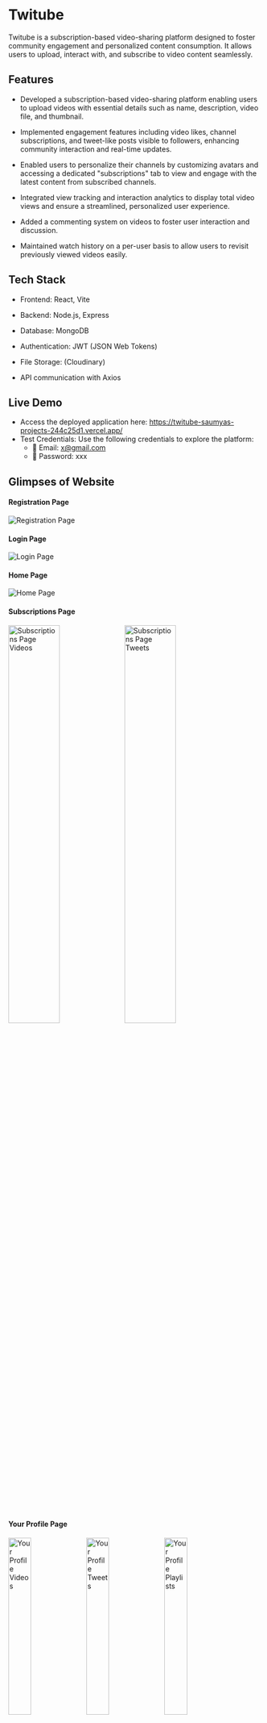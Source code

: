 # Twitube
Twitube is a subscription-based video-sharing platform designed to foster community engagement and personalized content consumption. It allows users to upload, interact with, and subscribe to video content seamlessly.

## Features
- Developed a subscription-based video-sharing platform enabling users to upload videos with essential details such as name, description, video file, and thumbnail.

- Implemented engagement features including video likes, channel subscriptions, and tweet-like posts visible to followers, enhancing community interaction and real-time updates.

- Enabled users to personalize their channels by customizing avatars and accessing a dedicated "subscriptions" tab to view and engage with the latest content from subscribed channels.

- Integrated view tracking and interaction analytics to display total video views and ensure a streamlined, personalized user experience.

- Added a commenting system on videos to foster user interaction and discussion.

- Maintained watch history on a per-user basis to allow users to revisit previously viewed videos easily.

## Tech Stack
- Frontend: React, Vite

- Backend: Node.js, Express

- Database: MongoDB

- Authentication: JWT (JSON Web Tokens)

- File Storage: (Cloudinary)

- API communication with Axios

## Live Demo
- Access the deployed application here:
https://twitube-saumyas-projects-244c25d1.vercel.app/
- Test Credentials:
       Use the following credentials to explore the platform:
     - 📧 Email: x@gmail.com
     - 🔐 Password: xxx
## Glimpses of Website

#### Registration Page
![Registration Page](https://github.com/Saumya101203/TwiTube/blob/main/Pictures/Registration%20Page.png)

#### Login Page
![Login Page](https://github.com/Saumya101203/TwiTube/blob/main/Pictures/Login%20Page.png)

#### Home Page
![Home Page](https://github.com/Saumya101203/TwiTube/blob/main/Pictures/Home%20Page.png)

#### Subscriptions Page
<p float="left">
  <img src="https://github.com/Saumya101203/TwiTube/blob/main/Pictures/Subscriptions%20Tab%20Videos.png" alt="Subscriptions Page Videos" width="45%" />
  <img src="https://github.com/Saumya101203/TwiTube/blob/main/Pictures/Subscriptions%20Tab%20Tweets.png" alt="Subscriptions Page Tweets" width="45%" />
</p>

#### Your Profile Page
<p float="left">
  <img src="https://github.com/Saumya101203/TwiTube/blob/main/Pictures/Your%20Profile%20Videos.png" alt="Your Profile Videos" width="30%" />
  <img src="https://github.com/Saumya101203/TwiTube/blob/main/Pictures/Your%20Profile%20Tweets.png" alt="Your Profile Tweets" width="30%" />
  <img src="https://github.com/Saumya101203/TwiTube/blob/main/Pictures/Your%20Profile%20Playlist.png" alt="Your Profile Playlists" width="30%" />
</p>

#### Add Video Page
![Add Video Page](https://github.com/Saumya101203/TwiTube/blob/main/Pictures/Video%20Upload%20Page.png)

#### Add Tweet Page
![Add Tweet Page](https://github.com/Saumya101203/TwiTube/blob/main/Pictures/Tweet%20Add%20Page.png)

#### Watch History Page
![Watch History Page](https://github.com/Saumya101203/TwiTube/blob/main/Pictures/Watch%20History.png)

## Installation
- Clone the repository

```
git clone https://github.com/Saumya101203/TwiTube.git
cd TwiTube
```
Install dependencies for frontend and backend

- For backend
```
cd backend
npm install
```

- For frontend
 ```
cd ../frontend
npm install
```
- Create .env files in backend and frontend with required environment variables.

- Run the backend and frontend servers
    - Backend
  ```
    npm run dev
  ```
  
    - Frontend
  ```
     npm run dev
  ```
## Usage
- Register or login to your account.

- Upload videos with descriptions, thumbnails, and details.

- Like videos, subscribe to channels, post tweet-like updates.

- Comment on videos and view your watch history.

- Customize your channel avatar.

- Access your subscriptions feed to stay updated with new content.

## Contributing
Contributions are welcome! Please open an issue or submit a pull request for any features, bug fixes, or improvements.
